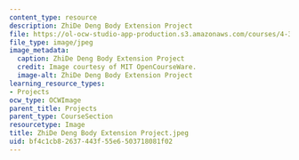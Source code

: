 ```yaml
---
content_type: resource
description: ZhiDe Deng Body Extension Project
file: https://ol-ocw-studio-app-production.s3.amazonaws.com/courses/4-301-introduction-to-the-visual-arts-spring-2007/bf4c1cb82637443f55e6503718081f02_ZhiDeDengBodyExtensionProject.jpeg
file_type: image/jpeg
image_metadata:
  caption: ZhiDe Deng Body Extension Project
  credit: Image courtesy of MIT OpenCourseWare.
  image-alt: ZhiDe Deng Body Extension Project
learning_resource_types:
- Projects
ocw_type: OCWImage
parent_title: Projects
parent_type: CourseSection
resourcetype: Image
title: ZhiDe Deng Body Extension Project.jpeg
uid: bf4c1cb8-2637-443f-55e6-503718081f02
---
```

